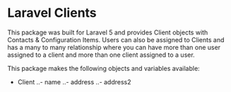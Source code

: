 # Laravel Clients

This package was built for Laravel 5 and provides Client objects with Contacts &
Configuration Items. Users can also be assigned to Clients and has a many to
many relationship where you can have more than one user assigned to a client and
more than one client assigned to a user.  

This package makes the following objects and variables available:  

- Client
..- name
..- address
..- address2
